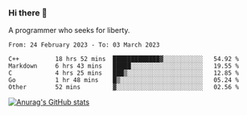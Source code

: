 ### Hi there 👋

<!--
**shejialuo/shejialuo** is a ✨ _special_ ✨ repository because its `README.md` (this file) appears on your GitHub profile.

Here are some ideas to get you started:

- 🔭 I’m currently working on ...
- 🌱 I’m currently learning ...
- 👯 I’m looking to collaborate on ...
- 🤔 I’m looking for help with ...
- 💬 Ask me about ...
- 📫 How to reach me: ...
- 😄 Pronouns: ...
- ⚡ Fun fact: ...
-->

A programmer who seeks for liberty.

<!--START_SECTION:waka-->

```text
From: 24 February 2023 - To: 03 March 2023

C++          18 hrs 52 mins  █████████████▓░░░░░░░░░░░   54.92 %
Markdown     6 hrs 43 mins   █████░░░░░░░░░░░░░░░░░░░░   19.55 %
C            4 hrs 25 mins   ███▒░░░░░░░░░░░░░░░░░░░░░   12.85 %
Go           1 hr 48 mins    █▒░░░░░░░░░░░░░░░░░░░░░░░   05.24 %
Other        52 mins         ▓░░░░░░░░░░░░░░░░░░░░░░░░   02.56 %
```

<!--END_SECTION:waka-->

[![Anurag's GitHub stats](https://github-readme-stats.vercel.app/api?username=shejialuo&show_icons=true&theme=dracula)](https://github.com/anuraghazra/github-readme-stats)
